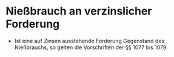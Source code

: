 # Nießbrauch an verzinslicher Forderung

- Ist eine auf Zinsen ausstehende Forderung Gegenstand des Nießbrauchs, so gelten die Vorschriften der §§ 1077 bis 1079.

